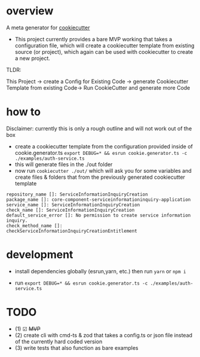 # overview

A meta generator for [cookiecutter](https://github.com/cookiecutter/cookiecutter)

- This project currently provides a bare MVP working that takes a configuration file, which will create a cookiecutter template from existing source (or project), which again can be used with cookiecutter to create a new project.

TLDR:

This Project -> create a Config for Existing Code -> generate Cookiecutter Template from existing Code-> Run CookieCutter and generate more Code

# how to

Disclaimer: currently this is only a rough outline and will not work out of the box

- create a cookiecutter template from the configuration provided inside of cookie.generator.ts `export DEBUG=* && esrun cookie.generator.ts -c ./examples/auth-service.ts `
- this will generate files in the ./out folder
- now run `cookiecutter ./out/` which will ask you for some variables and create files & folders that from the previously generated cookiecutter template

```
repository_name []: ServiceInformationInquiryCreation
package_name []: core-component-serviceinformationinquiry-application
service_name []: ServiceInformationInquiryCreation
check_name []: ServiceInformationInquiryCreation
default_service_error []: No permission to create service information inquiry.
check_method_name []: checkServiceInformationInquiryCreationEntitlement
```

# development

- install dependencies globally (esrun,yarn, etc.) then run `yarn` or `npm i`

- run `export DEBUG=* && esrun cookie.generator.ts -c ./examples/auth-service.ts `

# TODO

- (1) ☑ <strike>MVP</strike>
- (2) create cli with cmd-ts & zod that takes a config.ts or json file instead of the currently hard coded version
- (3) write tests that also function as bare examples
